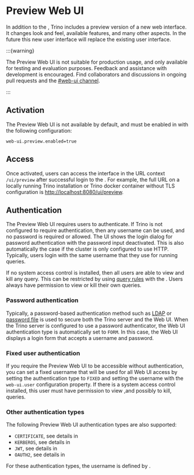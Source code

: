 # Preview Web UI

In addition to the [](/admin/web-interface), Trino includes a preview version of
a new web interface. It changes look and feel, available features, and many
other aspects. In the future this new user interface will replace the existing
user interface.

:::{warning}

The Preview Web UI is not suitable for production usage, and only available for
testing and evaluation purposes. Feedback and assistance with development is
encouraged. Find collaborators and discussions in ongoing pull requests and the
[#web-ui channel](https://trinodb.slack.com/messages/CKCEWGYT0).

:::

## Activation

The Preview Web UI is not available by default, and must be enabled in
[](config-properties) with the following configuration:


```properties
web-ui.preview.enabled=true
```

## Access

Once activated, users can access the interface in the URL context `/ui/preview`
after successful login to the [](/admin/web-interface). For example, the full
URL on a locally running Trino installation or Trino docker container without
TLS configuration is [http://localhost:8080/ui/preview](http://localhost:8080/ui/preview).

## Authentication

The Preview Web UI requires users to authenticate. If Trino is not configured to
require authentication, then any username can be used, and no password is
required or allowed. The UI shows the login dialog for password authentication
with the password input deactivated. This is also automatically the case if the
cluster is only configured to use HTTP. Typically, users login with the same
username that they use for running queries.

If no system access control is installed, then all users are able to view and
kill any query. This can be restricted by using [query rules](query-rules) with
the [](/security/built-in-system-access-control). Users always have permission
to view or kill their own queries.

### Password authentication

Typically, a password-based authentication method such as [LDAP](/security/ldap)
or [password file](/security/password-file) is used to secure both the Trino
server and the Web UI. When the Trino server is configured to use a password
authenticator, the Web UI authentication type is automatically set to `FORM`. In
this case, the Web UI displays a login form that accepts a username and
password. 

### Fixed user authentication

If you require the Preview Web UI to be accessible without authentication, you
can set a fixed username that will be used for all Web UI access by setting the
authentication type to `FIXED` and setting the username with the `web-ui.user`
configuration property. If there is a system access control installed, this user
must have permission to view ,and possibly to kill, queries.

### Other authentication types

The following Preview Web UI authentication types are also supported:

- `CERTIFICATE`, see details in [](/security/certificate)
- `KERBEROS`, see details in [](/security/kerberos)
- `JWT`, see details in [](/security/jwt)
- `OAUTH2`, see details in [](/security/oauth2)

For these authentication types, the username is defined by
[](/security/user-mapping).
